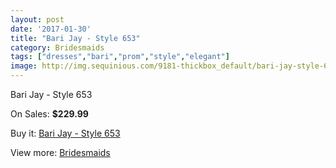 ```yaml
---
layout: post
date: '2017-01-30'
title: "Bari Jay - Style 653"
category: Bridesmaids
tags: ["dresses","bari","prom","style","elegant"]
image: http://img.sequinious.com/9181-thickbox_default/bari-jay-style-653.jpg
---
```

Bari Jay - Style 653

On Sales: **$229.99**
<a href="https://www.sequinious.com/bridesmaids/3933-bari-jay-style-653.html"><amp-img layout="responsive" width="600" height="600" src="//img.sequinious.com/9181-thickbox_default/bari-jay-style-653.jpg" alt="Bari Jay - Style 653 0" /></a>
<a href="https://www.sequinious.com/bridesmaids/3933-bari-jay-style-653.html"><amp-img layout="responsive" width="600" height="600" src="//img.sequinious.com/9182-thickbox_default/bari-jay-style-653.jpg" alt="Bari Jay - Style 653 1" /></a>

Buy it: [Bari Jay - Style 653](https://www.sequinious.com/bridesmaids/3933-bari-jay-style-653.html "Bari Jay - Style 653")

View more: [Bridesmaids](https://www.sequinious.com/3-bridesmaids "Bridesmaids")